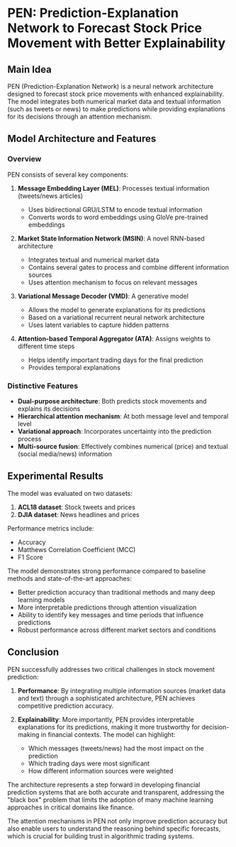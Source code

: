 # PEN: Prediction-Explanation Network to Forecast Stock Price Movement with Better Explainability

## Main Idea

PEN (Prediction-Explanation Network) is a neural network architecture designed to forecast stock price movements with enhanced explainability. The model integrates both numerical market data and textual information (such as tweets or news) to make predictions while providing explanations for its decisions through an attention mechanism.

## Model Architecture and Features

### Overview
PEN consists of several key components:

1. **Message Embedding Layer (MEL)**: Processes textual information (tweets/news articles)
   - Uses bidirectional GRU/LSTM to encode textual information
   - Converts words to word embeddings using GloVe pre-trained embeddings

2. **Market State Information Network (MSIN)**: A novel RNN-based architecture
   - Integrates textual and numerical market data
   - Contains several gates to process and combine different information sources
   - Uses attention mechanism to focus on relevant messages

3. **Variational Message Decoder (VMD)**: A generative model
   - Allows the model to generate explanations for its predictions
   - Based on a variational recurrent neural network architecture
   - Uses latent variables to capture hidden patterns

4. **Attention-based Temporal Aggregator (ATA)**: Assigns weights to different time steps
   - Helps identify important trading days for the final prediction
   - Provides temporal explanations

### Distinctive Features

- **Dual-purpose architecture**: Both predicts stock movements and explains its decisions
- **Hierarchical attention mechanism**: At both message level and temporal level
- **Variational approach**: Incorporates uncertainty into the prediction process
- **Multi-source fusion**: Effectively combines numerical (price) and textual (social media/news) information

## Experimental Results

The model was evaluated on two datasets:

1. **ACL18 dataset**: Stock tweets and prices
2. **DJIA dataset**: News headlines and prices

Performance metrics include:
- Accuracy
- Matthews Correlation Coefficient (MCC)
- F1 Score

The model demonstrates strong performance compared to baseline methods and state-of-the-art approaches:
- Better prediction accuracy than traditional methods and many deep learning models
- More interpretable predictions through attention visualization
- Ability to identify key messages and time periods that influence predictions
- Robust performance across different market sectors and conditions

## Conclusion

PEN successfully addresses two critical challenges in stock movement prediction:

1. **Performance**: By integrating multiple information sources (market data and text) through a sophisticated architecture, PEN achieves competitive prediction accuracy.

2. **Explainability**: More importantly, PEN provides interpretable explanations for its predictions, making it more trustworthy for decision-making in financial contexts. The model can highlight:
   - Which messages (tweets/news) had the most impact on the prediction
   - Which trading days were most significant
   - How different information sources were weighted

The architecture represents a step forward in developing financial prediction systems that are both accurate and transparent, addressing the "black box" problem that limits the adoption of many machine learning approaches in critical domains like finance.

The attention mechanisms in PEN not only improve prediction accuracy but also enable users to understand the reasoning behind specific forecasts, which is crucial for building trust in algorithmic trading systems. 